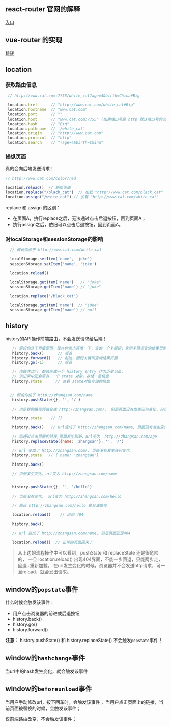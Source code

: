 ## react-router 官网的解释
[入口](https://reactrouter.com/en/main/start/concepts#history-and-locations)

## vue-router 的实现
[跳转](../../vue/vue-router.md)

## location

### 获取路由信息
```javascript
 // http://www.cat.com:7755/white_cat?age=4&birth=China#Big

 location.href      // "http://www.cat.com/white_cat#Big"
 location.hostname  // "www.cat.com"
 location.port      // ""
 location.host      // "www.cat.com:7755" (如果端口号是 http 默认端口号的话，依旧是 www.cat.com)
 location.hash      // "Big"
 location.pathname  // '/white_cat'
 location.origin    // "http://www.cat.com"
 location.protocol  // "http"
 location.search    // "?age=4&birth=China"
```
### 操纵页面
真的会向后端发送请求！
```js 
// http://www.cat.com/color/red

location.reload()  // 刷新页面
location.replace("/black_cat")  // 加载 "http://www.cat.com/black_cat"
location.assign("/white_cat") // 加载 "http://www.cat.com/white_cat"
```
replace 和 assign 的区别：
- 在页面A，执行replace之后，无法通过点击后退按钮，回到页面A；
- 执行assign之后，依旧可以点击后退按钮，回到页面A。

### 对localStorage和sessionStorage的影响

```js
  // 假设你位于 http://www.cat.com/white_cat

  localStorage.setItem('name', 'joke')
  sessionStorage.setItem('name', 'joke')

  location.reload()

  localStorage.getItem('name')   // "joke"
  sessionStorage.getItem('name') // "joke"

  location.replace('/black_cat')

  localStorage.getItem('name')  // "joke"
  sessionStorage.getItem('name') // null
```

## history
history的API操作前端路由，不会发送请求给后端！

```javascript
   // 假设你处于百度网页，现在你点击百度一下，查询一个关键词，来到关键词查询结果页面
   history.back()      // 后退
   history.forward()   // 前进，回到关键词查询结果页面
   history.go(-1)      // 后退

   // 你每次访问，都会形成一个 history entry 作为历史记录，
   // 该记录中还会带有 一个 state 对象，存储一些信息
   history.state      // 查看 state对象存储的信息

 
  // 假设你位于 http://zhangsan.com/name
   history.pushState({}, '', '/')  

   // 浏览器的路径将会变成 http://zhangsan.com/， 但是页面没有发生任何变化，只是url变了

   history.state    // {}

   history.back()   // url变成了 http://zhangsan.com/name, 页面没有发生变化

   // 你通过点击页面的链接,页面发生刷新，url变为  http://zhangsan.com/age
   history.replaceState({name: 'zhangsan'}, '', '/')

   // url 变成了 http://zhangsan.com/, 页面没有发生任何变化
   history.state   // { name: 'zhangsan'}

   history.back() 

   // 页面发生变化，url变为 http://zhangsan.com/name


   history.pushState({}, '', '/hello')

   // 页面没有变化， url变为 http://zhangsan.com/hello

   // 假设 http://zhangsan.com/hello 是非法路径

   location.reload()    // 出现 404 

   history.back()

   // url 变成了 http://zhangsan.com/name, 但是页面还是404

   location.reload()  // 正常的页面回来了
```
> 从上边的流程操作中可以看到，pushState 和 replaceState 还是很危险的，
> 一旦 location.reload() 出现404界面，不能一步回退，只能两步走，回退+重新加载。
> 在url发生变化的时候，浏览器并不会发送http请求，可一旦reload，就会发出请求。



## window的`popstate`事件
什么时候会触发该事件：
- 用户点击浏览器的前进或后退按钮
- history.back()
- history.go()
- history.forward()

**注意**：
history.pushState() 和 history.replaceState() 不会触发`popstate`事件！

## window的`hashchange`事件 
当url中的hash发生变化，就会触发该事件

## window的`beforeunload`事件 
当用户手动修改url，按下回车时，会触发该事件；
当用户点击页面上的链接，当前页面被替换的时候，会触发该事件；

仅前端路由改变，不会触发该事件；
